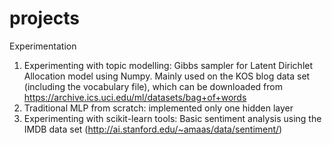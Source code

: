 # projects
Experimentation

1. Experimenting with topic modelling: Gibbs sampler for Latent Dirichlet Allocation model using Numpy. Mainly used on the KOS blog data set (including the vocabulary file), which can be downloaded from https://archive.ics.uci.edu/ml/datasets/bag+of+words
2. Traditional MLP from scratch: implemented only one hidden layer
3. Experimenting with scikit-learn tools: Basic sentiment analysis using the IMDB data set (http://ai.stanford.edu/~amaas/data/sentiment/)

